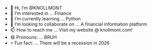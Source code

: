 - 👋 Hi, I’m @KNOLLMONT
- 👀 I’m interested in ... Finance
- 🌱 I’m currently learning ... Python
- 💞️ I’m looking to collaborate on ... A financial information platform
- 📫 How to reach me ... Visit my website @ knollmont.com!
- 😄 Pronouns: ... BRUH
- ⚡ Fun fact: ... There will be a recession in 2026

<!---
KNOLLMONT/KNOLLMONT is a ✨ special ✨ repository because its `README.md` (this file) appears on your GitHub profile.
You can click the Preview link to take a look at your changes.
--->
